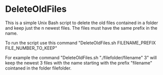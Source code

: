 # DeleteOldFiles
This is a simple Unix Bash script to delete the old files contained in a folder and keep just the n newest files.
The files must have the same prefix in the name.

To run the script use this command
"DeleteOldFiles.sh FILENAME_PREFIX FILE_NUMBER_TO_KEEP"

For example the command "DeleteOldFiles.sh "./filefolder/filename" 3" will keep the newest 3 files with the name starting with the prefix "filename" cointaned in the folder filefolder.

